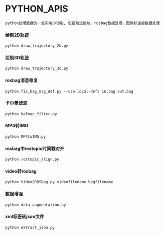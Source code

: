 # PYTHON_APIS
```
python处理数据的一些实用小功能, 包括轨迹绘制，rosbag数据处理，图像标注后数据处理
```

#### 绘制2D轨迹
```
python draw_trajectory_2d.py
```

#### 绘制3D轨迹
```
python draw_trajectory_3d.py
```

#### rosbag消息修复
```
python fix_bag_msg_def.py --use-local-defs in.bag out.bag
```

#### 卡尔曼滤波
```
python kalman_filter.py
```

#### MP4转IMG
```
python MP4toIMG.py
```

#### rosbag中rostopic时间戳对齐
```
python rostopic_align.py
```

#### video转rosbag
```
python Video2ROSbag.py videofilename bagfilename
```

#### 数据增强
```
python data_augmentation.py
```

#### xml标签转json文件
```
python extract_json.py
```